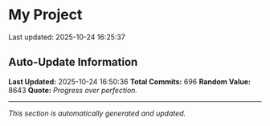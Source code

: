 # My Project


Last updated: 2025-10-24 16:25:37































































































































































































































































































































































































































































































































































































































































































































































































































































































































































































































































































































## Auto-Update Information

**Last Updated:** 2025-10-24 16:50:36
**Total Commits:** 696
**Random Value:** 8643
**Quote:** _Progress over perfection._

---
_This section is automatically generated and updated._
